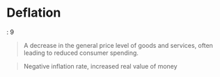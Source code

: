 # Deflation

: 9

> A decrease in the general price level of goods and services, often leading to reduced consumer spending.
> 

> Negative inflation rate, increased real value of money
>